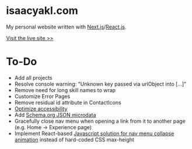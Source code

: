 # isaacyakl.com

My personal website written with [Next.js](https://nextjs.org/)/[React.js](https://reactjs.org/).

[Visit the live site &gt;&gt;](https://www.isaacyakl.com)

# To-Do

-  Add all projects
-  Resolve console warning: "Unknown key passed via urlObject into [...]"
-  Remove need for long skill names to wrap
-  Customize Error Pages
-  Remove residual id attribute in ContactIcons
-  [Optimize accessibility](https://medium.com/weekly-webtips/accessibility-and-seo-optimizations-in-next-js-app-472515a50ffc)
-  Add [Schema.org JSON microdata](https://github.com/joshbuchea/HEAD#schemaorg)
-  Gracefully close nav menu when opening a link from it to another page (e.g. Home -> Experience page)
-  Implement React-based [Javascript solution for nav menu collapse animation](https://css-tricks.com/using-css-transitions-auto-dimensions/#technique-3-javascript) instead of hard-coded CSS max-height
